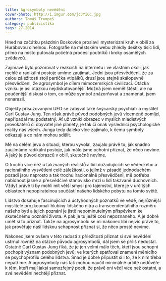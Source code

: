 ```yaml
---
title: Agrosymboly nevědění
cover-photo: http://i.imgur.com/jcJYiGC.jpg
authors: Tomáš Trumpeš
category: publicistika
tags: 27-2014 
---
```


Hned na začátku prázdnin Boskovice proslavil mysteriózní kruh v obilí za Hurábovou cihelnou. Fotografie na městském webu zhlédly desítky tisíc lidí, přímo na místo putovala početná procesí poutníků i kroky osamělých zvědavců.

Zajímavé bylo pozorovat v reakcích na internetu i ve vlastním okolí, jak rychlé a radikální postoje umíme zaujímat. Jedni jsou přesvědčeni, že za celou záležitostí stojí partička vtipálků, druzí jsou stejně skálopevně přesvědčeni, že agrosymbol je dílem mimozemských civilizací. Otázka vzniku je asi otázkou nejdiskutovanější. Možná jsem neměl štěstí, ale na poučenější diskusi o tom, co může symbol znázorňovat a znamenat, jsem nenarazil.

Objekty přisuzovanými UFO se zabýval také švýcarský psychiatr a myslitel Carl Gustav Jung. Ten však právě původ podobných jevů víceméně pomíjel, nepřipadal mu podstatný. Ať už vznikl obrazec v myslích mladistvých provokatérů či obyvatel jiné planety, je tak či onak výslednicí psychologické reality nás všech. Junga tedy daleko více zajímalo, k čemu symboly odkazují a co nám mohou sdělit.

Mě na celém jevu a situaci, kterou vyvolal, zaujalo právě to, jak snadno zaujímáme radikální postoje, jak málo jsme ochotni přiznat, že něco nevíme. A jaký je původ obrazců v obilí, skutečně nevíme.

O trochu více než u takzvaných realistů a lidí dožadujících se vědeckého a racionálního vysvětlení celé záležitosti, o jejímž v zásadě jednoduchém pozadí jsou naprosto a tak trochu iracionálně přesvědčeni, mě potřeba nabídnout jasné a přesvědčivé stanovisko mrzí u lidí takzvaně duchovních. Vždyť právě ti by mohli mít větší smysl pro tajemství, které je v určitých oblastech nepopiratelnou součástí našeho lidského pobytu na tomto světě.

Lidstvo dosahuje fascinujících a úctyhodných poznatků ve vědě, nejrůznější myslitelé prozkoumali hlubiny lidského nitra a transcendentálního rozměru našeho bytí a jejich poznání je jistě
nepominutelným příspěvkem ke skutečnému poznání života. A pak je tu ještě cosi nepoznaného. A je dobré umět si to přiznat. Takže na agrosymbolu se mi nakonec líbí nejvíc právě to, jak prověřuje naši lidskou schopnost přiznat si, že něco prostě nevíme.

Nakonec jsem ovšem v této radosti z příležitosti přiznat si své nevědění ustrnul rovněž na otázce původu agrosymbolů, dál jsem se příliš nedostal. Ostatně Carl Gustav Jung říká, že je jen velmi málo těch, kteří jsou schopni pochopit význam podobných jevů, ve kterých spatřoval znamení měnícího se psychoprofilu celého lidstva. Snad je dobré připustit si i to, že k nim třeba nepatříme. A agrosymboly nás tak mohou naučit minimálně určité nedůvěře k těm, kteří mají jaksi samozřejmý pocit, že právě oni vědí více než ostatní, a své nevědění nechtějí přiznat.
